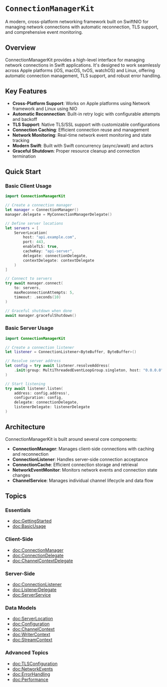 # ``ConnectionManagerKit``

A modern, cross-platform networking framework built on SwiftNIO for managing network connections with automatic reconnection, TLS support, and comprehensive event monitoring.

## Overview

ConnectionManagerKit provides a high-level interface for managing network connections in Swift applications. It's designed to work seamlessly across Apple platforms (iOS, macOS, tvOS, watchOS) and Linux, offering automatic connection management, TLS support, and robust error handling.

## Key Features

- **Cross-Platform Support**: Works on Apple platforms using Network framework and Linux using NIO
- **Automatic Reconnection**: Built-in retry logic with configurable attempts and backoff
- **TLS Support**: Native TLS/SSL support with customizable configurations
- **Connection Caching**: Efficient connection reuse and management
- **Network Monitoring**: Real-time network event monitoring and state tracking
- **Modern Swift**: Built with Swift concurrency (async/await) and actors
- **Graceful Shutdown**: Proper resource cleanup and connection termination

## Quick Start

### Basic Client Usage

```swift
import ConnectionManagerKit

// Create a connection manager
let manager = ConnectionManager()
manager.delegate = MyConnectionManagerDelegate()

// Define server locations
let servers = [
    ServerLocation(
        host: "api.example.com",
        port: 443,
        enableTLS: true,
        cacheKey: "api-server",
        delegate: connectionDelegate,
        contextDelegate: contextDelegate
    )
]

// Connect to servers
try await manager.connect(
    to: servers,
    maxReconnectionAttempts: 5,
    timeout: .seconds(10)
)

// Graceful shutdown when done
await manager.gracefulShutdown()
```

### Basic Server Usage

```swift
import ConnectionManagerKit

// Create a connection listener
let listener = ConnectionListener<ByteBuffer, ByteBuffer>()

// Resolve server address
let config = try await listener.resolveAddress(
    .init(group: MultiThreadedEventLoopGroup.singleton, host: "0.0.0.0", port: 8080)
)

// Start listening
try await listener.listen(
    address: config.address!,
    configuration: config,
    delegate: connectionDelegate,
    listenerDelegate: listenerDelegate
)
```

## Architecture

ConnectionManagerKit is built around several core components:

- **ConnectionManager**: Manages client-side connections with caching and reconnection
- **ConnectionListener**: Handles server-side connection acceptance
- **ConnectionCache**: Efficient connection storage and retrieval
- **NetworkEventMonitor**: Monitors network events and connection state changes
- **ChannelService**: Manages individual channel lifecycle and data flow

## Topics

### Essentials

- <doc:GettingStarted>
- <doc:BasicUsage>

### Client-Side

- <doc:ConnectionManager>
- <doc:ConnectionDelegate>
- <doc:ChannelContextDelegate>

### Server-Side

- <doc:ConnectionListener>
- <doc:ListenerDelegate>
- <doc:ServerService>

### Data Models

- <doc:ServerLocation>
- <doc:Configuration>
- <doc:ChannelContext>
- <doc:WriterContext>
- <doc:StreamContext>

### Advanced Topics

- <doc:TLSConfiguration>
- <doc:NetworkEvents>
- <doc:ErrorHandling>
- <doc:Performance> 